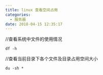 ```yaml
---
title: linux 查看空间占用
categories:
  - 服务器
date: 2018-04-15 12:35:17
---
```


//查看系统中文件的使用情况

    df -h
    

//查看当前目录下各个文件及目录占用空间大小

    du -sh *